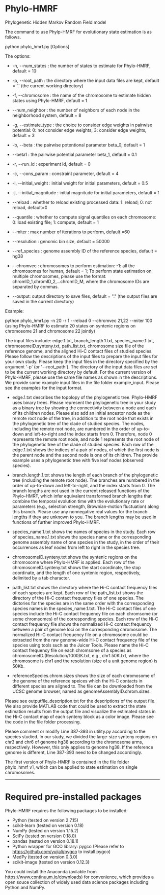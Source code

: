 # Phylo-HMRF

Phylogenetic Hidden Markov Random Field model

The command to use Phylp-HMRF for evolutionary state estimation is as follows. 

python phylo_hmrf.py [Options]

The options:

- -n, --num_states : the number of states to estimate for Phylo-HMRF, default = 10

- -p, --root_path : the directory where the input data files are kept, default = '.' (the current working directory)

- -f, --chromosome : the name of the chromosome to estimate hidden states using Phylo-HMRF, default = 1

- --num_neighbor : the number of neighbors of each node in the neighborhood system, default = 8

- -g, --estimate_type : the choice to consider edge weights in pairwise potential: 0: not consider edge weights; 3: consider edge weights, default = 3

- -b, --beta : the pairwise potentional parameter beta_0, default = 1

- --beta1 : the pairwise potential parameter beta_1, default = 0.1

- -r, --run_id : experiment id, default = 0

- -c, --cons_param : constraint parameter, default = 4

- -i, --initial_weight : initial weight for initial parameters, default = 0.5

- -j, --initial_magnitude : initial magnitude for initial parameters, default = 1

- --reload : whether to reload existing processed data: 1: reload; 0: not reload, default=0

- --quantile : whether to compute signal quantiles on each chromosome: 0: load existing file; 1: compute, default = 1

- --miter : max number of iterations to perform, default =60

- --resolution : genomic bin size, default = 50000

- --ref_species : genome assembly ID of the reference species, default = hg38

- --chromvec : chromosomes to perform estimation: -1: all the chromosomes for human, default = 1; To perform state estimation on multiple chromosomes, please use the format: chromID_1,chromID_2,...chromID_M, where the chromosome IDs are separated by commas.

- --output: output directory to save files, default = "." (the output files are saved in the current directory)

Example: 

python phylo_hmrf.py -n 20 -r 1 --reload 0 --chromvec 21,22 --miter 100 (using Phylo-HMRF to estimate 20 states on syntenic regions on chromosome 21 and chromosome 22 jointly)
    
The input files include: edge.1.txt, branch_length.1.txt, species_name.1.txt, chromosomeID.synteny.txt, path_list.txt, chromosome size file of the reference genome, and the aligned Hi-C contact files of studied species. Please follow the descriptions of the input files to prepare the input files for your own study. Please keep the input files in the directory specified by the argument '-p' (or '--root_path'). The directory of the input data files are set to be the current working directory by default. For the current version of Phylo-HMRF, please use the same file names as shown in the descriptions. We provide some example input files in the file folder example_input. Please see the examples for the input format. 

- edge.1.txt describes the topolopy of the phylogenetic tree. Phylo-HMRF uses binary trees. Please represent the phylogenetic tree in your study as a binary tree by showing the connectivity between a node and each of its children nodes. Please also add an initial ancestor node as the remote root node of the tree, in addition to the root node that exists in the phylogenetic tree of the clade of studied species. The nodes, including the remote root node, are numbered in the order of up-to-down and left-to-right and the index starts from 0. Therefore, node 0 represents the remote root node, and node 1 represents the root node of the phylogenetic tree of the clade of studied species. Each row of the edge.1.txt shows the indices of a pair of nodes, of which the first node is the parent node and the second node is one of its children. The provide example uses a phylogenetic tree with five leaf nodes (observed species).

- branch.length.1.txt shows the length of each branch of the phylogenetic tree (including the remote root node). The branches are numbered in the order of up-to-down and left-to-right, and the index starts from 0. The branch lengths are not used in the current released functions of the Phylo-HMRF, which infer equivalent transformed branch lengths that combine the temporal evolution time with the evolutionary rate or parameters (e.g., selection strength, Brownian-motion fluctuation) along this branch. Please use any nonnegative real values for the branch lengths if they are unknown to you. The branch lengths may be used in functions of further improved Phylo-HMRF. 

- species_name.1.txt shows the names of species in the study. Each row of species_name.1.txt shows the species name or the corresponding genome assembly name of one species in the study, in the order of their occurrences as leaf nodes from left to right in the species tree.

- chromosomeID.synteny.txt shows the syntenic regions on the chromosome where Phylo-HMRF is applied. Each row of the chromosomeID.synteny.txt shows the start coordinate, the stop coordinate, and the length of one syntenic region, respectively, delimited by a tab character.

- path_list.txt shows the directory where the Hi-C contact frequency files of each species are kept. Each row of the path_list.txt shows the directory of the Hi-C contact frequency files of one species. The dictories for the species are in the same order with the corresponding species names in the species_name.1.txt. The Hi-C contact files of one species include the Hi-C contact frequency file on each chromsome (or some chromsomes) of the corresponding species. Each row of the Hi-C contact frequency file shows the normalized Hi-C contact frequency between a pair of genome loci on the corresponding chromosome. The normalized Hi-C contact frequency file on a chromosome could be extracted from the raw genome-wide Hi-C contact frequency file of the species using tools such as the Juicer Tools. Please name the Hi-C contact frequency file on each chromsome of a species as chromosomeID.(Resolution/1000)K.txt, e.g., chr1.50K.txt, where the chromosome is chr1 and the resolution (size of a unit genome region) is 50Kb.

- referenceSpecies.chrom.sizes shows the size of each chromosome of the genome of the reference speices which the Hi-C contacts in different species are aligned to. The file can be downloaded from the UCSC genome browser, named as genomeAssemblyID.chrom.sizes. 

Please see outputfile_description.txt for the descriptions of the output file. We also provide MATLAB code that could be used to extract the state estimation results from the output file and visualize the estimated states in the Hi-C contact map of each synteny block as a color image. Please see the code in the file folder processing.

Please comment or modify Line 387-393 in utility.py according to the species studied. In our study, we divided the large-size synteny regions on chr3 and chr6 of genome hg38 according to the chromosome arms, respectively. However, this only applies to genome hg38. If the reference genome is different, Line 387-393 need to be changed accordingly.

The first version of Phylo-HMRF is contained in the file folder phylo_hmrf_v1, which can be applied to state estimation on single chromosomes.

************************************************************************************
# Required pre-installed packages
Phylo-HMRF requires the following packages to be installed:
- Python (tested on version 2.7.15)
- scikit-learn (tested on version 0.18)
- NumPy (tested on version 1.15.2)
- SciPy (tested on version 0.18.0)
- pandas (tested on version 0.18.1)
- Python wrapper for GCO library: pygco (Please refer to https://github.com/yujiali/pygco to install pygco)
- MedPy (tested on version 0.3.0)
- scikit-image (tested on version 0.12.3)

You could install the Anaconda (avilable from https://www.continuum.io/downloads) for convenience, which provides a open souce collection of widely used data science packages including Python and NumPy.


